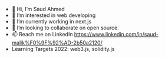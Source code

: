 - 👋 Hi, I’m Saud Ahmed
- 👀 I’m interested in web developing
- 🌱 I’m currently working in next.js
- 💞️ I’m looking to collaborate on open source.
- 📫 Reach me on LinkedIn https://www.linkedin.com/in/saud-malik%F0%9F%92%AD-2b50a2120/
- Learning Targets 2022: web3.js, solidity.js

<!---
saud00/saud00 is a ✨ special ✨ repository because its `README.md` (this file) appears on your GitHub profile.
You can click the Preview link to take a look at your changes.
--->
